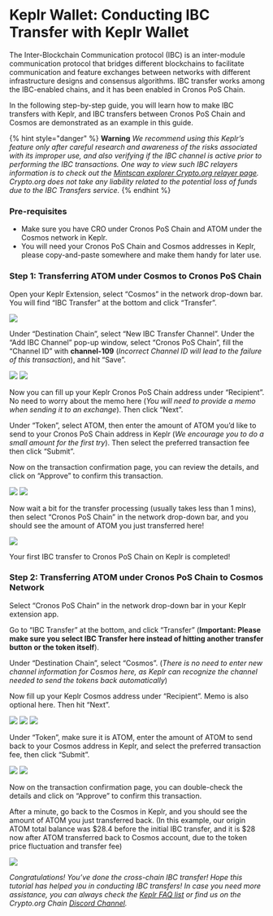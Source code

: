 # Keplr Wallet: Conducting IBC Transfer with Keplr Wallet

The Inter-Blockchain Communication protocol (IBC) is an inter-module communication protocol that bridges different blockchains to facilitate communication and feature exchanges between networks with different infrastructure designs and consensus algorithms. IBC transfer works among the IBC-enabled chains, and it has been enabled in Cronos PoS Chain.

In the following step-by-step guide, you will learn how to make IBC transfers with Keplr, and IBC transfers between Cronos PoS Chain and Cosmos are demonstrated as an example in this guide.



{% hint style="danger" %}
**Warning** _We recommend using this Keplr’s feature only after careful research and awareness of the risks associated with its improper use, and also verifying if the IBC channel is active prior to performing the IBC transactions. One way to view such IBC relayers information is to check out the_ [_Mintscan explorer Crypto.org relayer page_](https://www.mintscan.io/crypto-org/relayers)_. Crypto.org does not take any liability related to the potential loss of funds due to the IBC Transfers service._
{% endhint %}

### Pre-requisites

* Make sure you have CRO under Cronos PoS Chain and ATOM under the Cosmos network in Keplr.
* You will need your Cronos PoS Chain and Cosmos addresses in Keplr, please copy-and-paste somewhere and make them handy for later use.

### Step 1: Transferring ATOM under Cosmos to Cronos PoS Chain

Open your Keplr Extension, select “Cosmos” in the network drop-down bar. You will find “IBC Transfer” at the bottom and click “Transfer”.

![](assets/keplr\_wallet/IBC-s1-1.png)

Under “Destination Chain”, select “New IBC Transfer Channel”. Under the “Add IBC Channel” pop-up window, select “Cronos PoS Chain”, fill the “Channel ID” with **channel-109** (_Incorrect Channel ID will lead to the failure of this transaction_), and hit “Save”.

![](assets/keplr\_wallet/IBC-s1-2.png) ![](assets/keplr\_wallet/IBC-s1-3.png)

Now you can fill up your Keplr Cronos PoS Chain address under “Recipient”. No need to worry about the memo here (_You will need to provide a memo when sending it to an exchange_). Then click “Next”.

Under “Token”, select ATOM, then enter the amount of ATOM you’d like to send to your Cronos PoS Chain address in Keplr (_We encourage you to do a small amount for the first try_). Then select the preferred transaction fee then click “Submit”.

Now on the transaction confirmation page, you can review the details, and click on “Approve” to confirm this transaction.

![](assets/keplr\_wallet/IBC-s1-4.png) ![](assets/keplr\_wallet/IBC-s1-5.png)

Now wait a bit for the transfer processing (usually takes less than 1 mins), then select “Cronos PoS Chain” in the network drop-down bar, and you should see the amount of ATOM you just transferred here!

![](assets/keplr\_wallet/IBC-s1-6.png)

Your first IBC transfer to Cronos PoS Chain on Keplr is completed!

### Step 2: Transferring ATOM under Cronos PoS Chain to Cosmos Network

Select “Cronos PoS Chain” in the network drop-down bar in your Keplr extension app.

Go to “IBC Transfer” at the bottom, and click “Transfer” (**Important: Please make sure you select IBC Transfer here instead of hitting another transfer button or the token itself**).

Under “Destination Chain”, select “Cosmos”. (_There is no need to enter new channel information for Cosmos here, as Keplr can recognize the channel needed to send the tokens back automatically_)

Now fill up your Keplr Cosmos address under “Recipient”. Memo is also optional here. Then hit “Next”.

![](assets/keplr\_wallet/IBC-s2-1.png) ![](assets/keplr\_wallet/IBC-s2-2.png) ![](assets/keplr\_wallet/IBC-s2-3.png)

Under “Token”, make sure it is ATOM, enter the amount of ATOM to send back to your Cosmos address in Keplr, and select the preferred transaction fee, then click “Submit”.

![](assets/keplr\_wallet/IBC-s2-4.png) ![](assets/keplr\_wallet/IBC-s2-5.png)

Now on the transaction confirmation page, you can double-check the details and click on “Approve” to confirm this transaction.

After a minute, go back to the Cosmos in Keplr, and you should see the amount of ATOM you just transferred back. (In this example, our origin ATOM total balance was $28.4 before the initial IBC transfer, and it is $28 now after ATOM transferred back to Cosmos account, due to the token price fluctuation and transfer fee)

![](assets/keplr\_wallet/IBC-s2-6.png)

_Congratulations! You’ve done the cross-chain IBC transfer! Hope this tutorial has helped you in conducting IBC transfers! In case you need more assistance, you can always check the_ [_Keplr FAQ list_](https://faq.keplr.app/) _or find us on the Crypto.org Chain_ [_Discord Channel_](https://discord.com/invite/pahqHz26q4)_._
